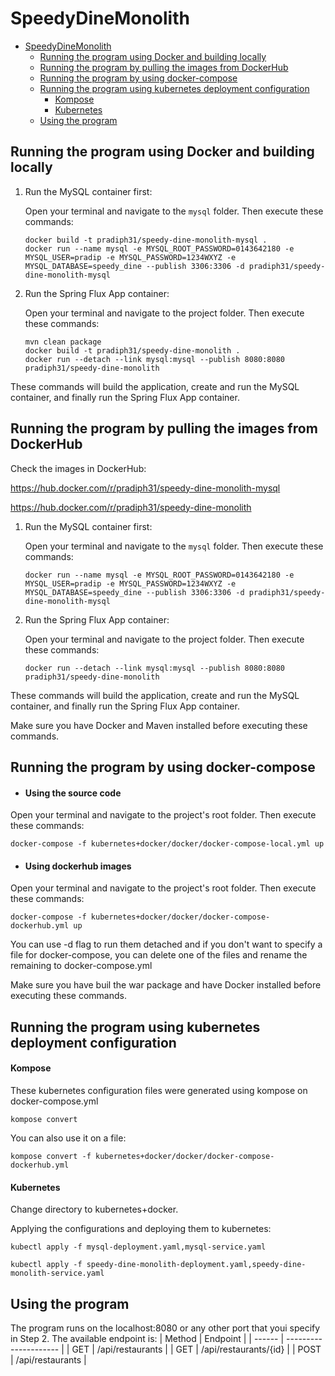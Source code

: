 # SpeedyDineMonolith

- [SpeedyDineMonolith](#speedydinemonolith)
  - [Running the program using Docker and building locally](#running-the-program-using-docker-and-building-locally)
  - [Running the program by pulling the images from DockerHub](#running-the-program-by-pulling-the-images-from-dockerhub)
  - [Running the program by using docker-compose](#running-the-program-by-using-docker-compose)
  - [Running the program using kubernetes deployment configuration](#running-the-program-using-kubernetes-deployment-configuration)
      - [Kompose](#kompose)
      - [Kubernetes](#kubernetes)
  - [Using the program](#using-the-program)

## Running the program using Docker and building locally

1. Run the MySQL container first:

   Open your terminal and navigate to the `mysql` folder. Then execute these commands:

   ```shell
   docker build -t pradiph31/speedy-dine-monolith-mysql .
   docker run --name mysql -e MYSQL_ROOT_PASSWORD=0143642180 -e MYSQL_USER=pradip -e MYSQL_PASSWORD=1234WXYZ -e MYSQL_DATABASE=speedy_dine --publish 3306:3306 -d pradiph31/speedy-dine-monolith-mysql
1. Run the Spring Flux App container:

   Open your terminal and navigate to the project folder. Then execute these commands:
   ```shell
   mvn clean package
   docker build -t pradiph31/speedy-dine-monolith .
   docker run --detach --link mysql:mysql --publish 8080:8080 pradiph31/speedy-dine-monolith
These commands will build the application, create and run the MySQL container, and finally run the Spring Flux App container.

## Running the program by pulling the images from DockerHub

   Check the images in DockerHub:

   https://hub.docker.com/r/pradiph31/speedy-dine-monolith-mysql

   https://hub.docker.com/r/pradiph31/speedy-dine-monolith
   
1. Run the MySQL container first:


   Open your terminal and navigate to the `mysql` folder. Then execute these commands:

   ```shell
   docker run --name mysql -e MYSQL_ROOT_PASSWORD=0143642180 -e MYSQL_USER=pradip -e MYSQL_PASSWORD=1234WXYZ -e MYSQL_DATABASE=speedy_dine --publish 3306:3306 -d pradiph31/speedy-dine-monolith-mysql
1. Run the Spring Flux App container:

   Open your terminal and navigate to the project folder. Then execute these commands:
   ```shell
   docker run --detach --link mysql:mysql --publish 8080:8080 pradiph31/speedy-dine-monolith
These commands will build the application, create and run the MySQL container, and finally run the Spring Flux App container.

Make sure you have Docker and Maven installed before executing these commands.

## Running the program by using docker-compose

- #### Using the source code

Open your terminal and navigate to the project's root folder. Then execute these commands:

`docker-compose -f kubernetes+docker/docker/docker-compose-local.yml up`

- #### Using dockerhub images

Open your terminal and navigate to the project's root folder. Then execute these commands:

`docker-compose -f kubernetes+docker/docker/docker-compose-dockerhub.yml up`

You can use -d flag to run them detached and if you don't want to specify a file for docker-compose, you can delete one of the files and rename the remaining to docker-compose.yml

Make sure you have buil the war package and have Docker installed before executing these commands.

## Running the program using kubernetes deployment configuration

#### Kompose

These kubernetes configuration files were generated using kompose on docker-compose.yml

`kompose convert`

You can also use it on a file:

`kompose convert -f kubernetes+docker/docker/docker-compose-dockerhub.yml`

#### Kubernetes

Change directory to kubernetes+docker.

Applying the configurations and deploying them to kubernetes:

`kubectl apply -f mysql-deployment.yaml,mysql-service.yaml`

`kubectl apply -f speedy-dine-monolith-deployment.yaml,speedy-dine-monolith-service.yaml`

## Using the program

The program runs on the localhost:8080 or any other port that youi specify in Step 2.
The available endpoint is:
| Method | Endpoint              |
| ------ | --------------------- |
| GET    | /api/restaurants      |
| GET    | /api/restaurants/{id} |
| POST   | /api/restaurants      |